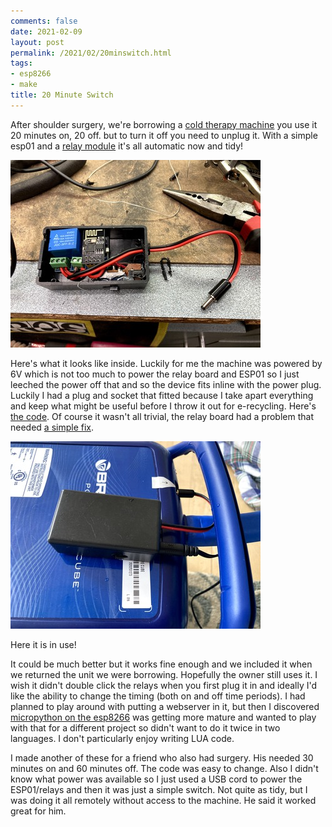 ```yaml
---
comments: false
date: 2021-02-09
layout: post
permalink: /2021/02/20minswitch.html
tags:
- esp8266
- make
title: 20 Minute Switch
---
```



After shoulder surgery, we're borrowing a [cold therapy machine](https://mycoldtherapy.com/products/breg-polar-care-kodiak-shoulder) you use it 20 minutes on, 20 off. but to turn it off you need to unplug it. With a simple esp01 and a [relay module](https://www.aliexpress.com/item/4000348370586.html) it's all automatic now and tidy!

[![inside](/assets/images/2021-02-switch/IMG_3211.sml.jpg)](/assets/images/2021-02-switch/IMG_3211.jpeg)

Here's what it looks like inside. Luckily for me the machine was powered by 6V which is not too much to power the relay board and ESP01 so I just leeched the power off that and so the device fits inline with the power plug. Luckily I had a plug and socket that fitted because I take apart everything and keep what might be useful before I throw it out for e-recycling. Here's [the code](https://gist.github.com/arkarkark/2cfd35b8fc94d3b2ae3e219186feef00). Of course it wasn't all trivial, the relay board had a problem that needed [a simple fix](https://www.esp8266.com/viewtopic.php?p=79484#p79484).

[![in use](/assets/images/2021-02-switch/IMG_3214.sml.jpg)](/assets/images/2021-02-switch/IMG_3214.jpeg)

Here it is in use!

It could be much better but it works fine enough and we included it when we returned the unit we were borrowing. Hopefully the owner still uses it. I wish it didn't double click the relays when you first plug it in and ideally I'd like the ability to change the timing (both on and off time periods). I had planned to play around with putting a webserver in it, but then I discovered [micropython on the esp8266](https://docs.micropython.org/en/latest/esp8266/quickref.html) was getting more mature and wanted to play with that for a different project so didn't want to do it twice in two languages. I don't particularly enjoy writing LUA code.

I made another of these for a friend who also had surgery. His needed 30 minutes on and 60 minutes off. The code was easy to change. Also I didn't know what power was available so I just used a USB cord to power the ESP01/relays and then it was just a simple switch. Not quite as tidy, but I was doing it all remotely without access to the machine. He said it worked great for him.

